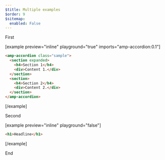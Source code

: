 ```yaml
---
$title: Multiple examples
$order: 9
$sitemap:
  enabled: False
---
```


First

[example
preview="inline"
playground="true"
imports="amp-accordion:0.1"]

```html
<amp-accordion class="sample">
  <section expanded>
    <h4>Section 1</h4>
    <div>Content 1.</div>
  </section>
  <section>
    <h4>Section 2</h4>
    <div>Content 2.</div>
  </section>
</amp-accordion>
```

[/example]

Second

[example
preview="inline"
playground="false"]

```html
<h1>Headline</h1>
```

[/example]

End
